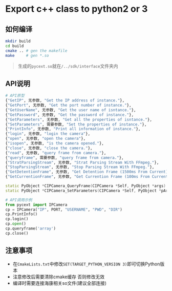 # Export c++ class to python2 or 3

## 如何编译

```bash
mkdir build
cd build
cmake .. # gen the makefile
make     # gen *.so
```

> 生成的`pycext.so`就在`/../sdk/interface`文件夹内

## API说明

```python
# API原型
{"GetIP", 无参数, "Get the IP address of instance."},
{"GetPort", 无参数, "Get the port number of instance."},
{"GetUserName", 无参数, "Get the user name of isntance."},
{"GetPassword", 无参数, "Get the password of instance."},
{"GetParameters", 无参数, "Get all the properties of isntance."},
{"SetParameters", 需要参数, "Set the properties of instance."},
{"PrintInfo", 无参数, "Print all information of instance."},
{"login", 无参数, "login the camera"},
{"open", 无参数, "open the camera"},
{"isopen", 无参数, "is the camera opened."},
{"close", 无参数, "close the camera."},
{"read", 无参数, "query frame from camera."},
{"queryframe", 需要参数, "query frame from camera."},
{"StratParsingStream", 无参数, "Strat Parsing Stream With FFmpeg."},
{"StopParsingStream", 无参数, "Stop Parsing Stream With FFmpeg."},
{"GetDetentionFrame", 无参数, "Get Detention Frame (1500ms From Current)."},
{"GetCurrentionFrame", 无参数, "Get Currention Frame (100ms From Current)."},
```

```C++
static PyObject *CIPCamera_QueryFrame(CIPCamera *Self, PyObject *args)
static PyObject *CIPCamera_SetParameters(CIPCamera *Self, PyObject *pArgs)
```

```python
# API调用示例
from pycext import IPCamera
cp = IPCamera("IP", PORT, "USERNAME", "PWD", "DIR")
cp.PrintInfo()
cp.login()
cp.open()
cp.queryframe('array')
cp.close()
```

## 注意事项

* 在`CmakeLists.txt`中修改`SET(TARGET_PYTHON_VERSION 3)`即可切换Python版本
* 注意修改后需要清除cmake缓存 否则修改无效
* 编译时需要连接海康相关so文件(建议全部连接)
